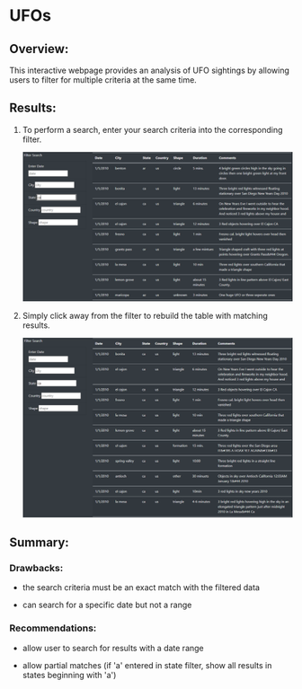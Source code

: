 # UFOs

## Overview: 


 <p>This interactive webpage provides an analysis of UFO sightings by allowing users to filter for multiple criteria at the same time.</p>

## Results:


 1. To perform a search, enter your search criteria into the corresponding filter.

    ![step 1](/static/images/step1.png "enter search criteria")

 2. Simply click away from the filter to rebuild the table with matching results.

    ![step 2](/static/images/step2.png "show filtered data")

## Summary:

### Drawbacks:

- the search criteria must be an exact match with the filtered data

- can search for a specific date but not a range

### Recommendations:

- allow user to search for results with a date range

- allow partial matches (if 'a' entered in state filter, show all results in states beginning with 'a')